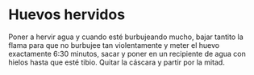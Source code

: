 
# Huevos hervidos

Poner a hervir agua y cuando esté burbujeando mucho, bajar tantito la flama para que no burbujee tan violentamente y meter el huevo exactamente 6:30 minutos, sacar y poner en un recipiente de agua con hielos hasta que esté tibio. Quitar la cáscara y partir por la mitad. 